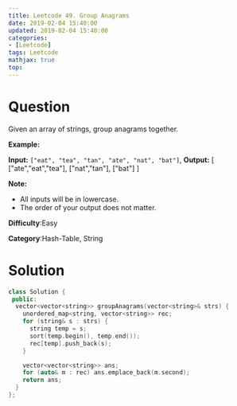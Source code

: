 ```yaml
---
title: Leetcode 49. Group Anagrams
date: 2019-02-04 15:40:00
updated: 2019-02-04 15:40:00
categories: 
- [Leetcode]
tags: Leetcode
mathjax: true
top:
---
```


# Question

Given an array of strings, group anagrams together.

**Example:**

**Input:** `["eat", "tea", "tan", "ate", "nat", "bat"]`,
**Output:**
[
  ["ate","eat","tea"],
  ["nat","tan"],
  ["bat"]
]

**Note:**

- All inputs will be in lowercase.
- The order of your output does not matter.

**Difficulty**:Easy

**Category**:Hash-Table, String

<!-- more -->

# Solution

```cpp
class Solution {
 public:
  vector<vector<string>> groupAnagrams(vector<string>& strs) {
    unordered_map<string, vector<string>> rec;
    for (string& s : strs) {
      string temp = s;
      sort(temp.begin(), temp.end());
      rec[temp].push_back(s);
    }

    vector<vector<string>> ans;
    for (auto& m : rec) ans.emplace_back(m.second);
    return ans;
  }
};
```